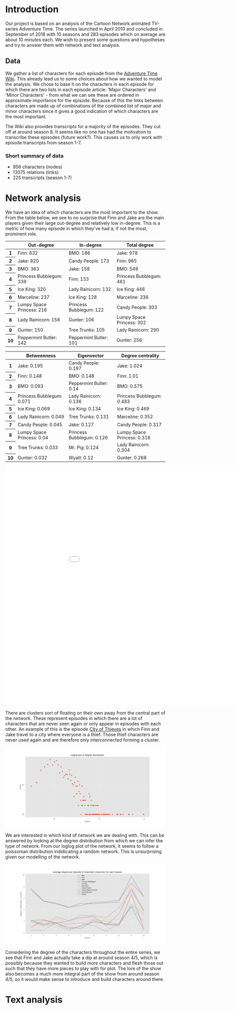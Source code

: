 # Introduction

Our project is based on an analysis of the Cartoon Network animated TV-series Adventure Time. The series launched in April 2010 and concluded in September of 2018 with 10 seasons and 283 episodes which on average are about 10 minutes each. We wish to present some questions and hypotheses and try to answer them with network and text analysis.

## Data
We gather a list of characters for each episode from the [Adventure Time Wiki](https://www.adventuretime.fandom.com). This already lead us to some choices about how we wanted to model the analysis. We chose to base it on the characters in each episode for which there are two lists in each episode article: 'Major Characters' and 'Minor Characters' - from what we can see these are ordered in approximate importance for the episode. Because of this the links between characters are made up of combinations of the combined list of major and minor characters since it gives a good indication of which characters are the most important.

The Wiki also provides transcripts for a majority of the episodes. They cut off at around season 8. It seems like no one has had the motivation to transcribe these episodes (future work?). This causes us to only work with episode transcripts from season 1-7. 

### Short summary of data
- 956 characters (nodes)
- 13075 relations (links)
- 225 transcripts (season 1-7)

# Network analysis

We have an idea of which characters are the most important to the show. 
From the table below, we see to no surprise that Finn and Jake are the main players given their large out-degree and relatively low in-degree. This is a metric of how many episode in which they've had a, if not the most, prominent role.


<table border="0" class="dataframe">  <thead>    <tr style="text-align: center;">      <th></th>      
	<th>Out-degree</th>      <th>In-degree</th>      <th>Total degree</th>    </tr>  </thead>  <tbody>    <tr>      
<th>1</th>      <td>Finn: 832</td>      <td>BMO: 186</td>      <td>Jake: 978</td>    </tr>    <tr>      
<th>2</th>      <td>Jake: 820</td>      <td>Candy People: 173</td>      <td>Finn: 965</td>    </tr>    <tr>      
<th>3</th>      <td>BMO: 363</td>      <td>Jake: 158</td>      <td>BMO: 549</td>    </tr>    <tr>      
<th>4</th>      <td>Princess Bubblegum: 339</td>      <td>Finn: 133</td>      <td>Princess Bubblegum: 461</td>    </tr>    <tr>      
<th>5</th>      <td>Ice King: 320</td>      <td>Lady Rainicorn: 132</td>      <td>Ice King: 448</td>    </tr>    <tr>      
<th>6</th>      <td>Marceline: 237</td>      <td>Ice King: 128</td>      <td>Marceline: 336</td>    </tr>    <tr>      
<th>7</th>      <td>Lumpy Space Princess: 216</td>      <td>Princess Bubblegum: 122</td>      <td>Candy People: 303</td>    </tr>    <tr>      
<th>8</th>      <td>Lady Rainicorn: 158</td>      <td>Gunter: 106</td>      <td>Lumpy Space Princess: 302</td>    </tr>    <tr>      
<th>9</th>      <td>Gunter: 150</td>      <td>Tree Trunks: 105</td>      <td>Lady Rainicorn: 290</td>    </tr>    <tr>      
<th>10</th>     <td>Peppermint Butler: 142</td>      <td>Peppermint Butler: 101</td>      <td>Gunter: 256</td>    </tr>  </tbody></table>

<table border="0" class="dataframe">  <thead>    <tr style="text-align: center;">      <th></th>      <th>Betweenness</th>      <th>Eigenvector</th>      <th>Degree centrality</th>    </tr>  </thead>  <tbody>    <tr>      
<th>1</th>      <td>Jake: 0.195</td>      <td>Candy People: 0.197</td>      <td>Jake: 1.024</td>    </tr>    <tr>      
<th>2</th>      <td>Finn: 0.148</td>      <td>BMO: 0.148</td>      <td>Finn: 1.01</td>    </tr>    <tr>      
<th>3</th>      <td>BMO: 0.093</td>      <td>Peppermint Butler: 0.14</td>      <td>BMO: 0.575</td>    </tr>    <tr>      
<th>4</th>      <td>Princess Bubblegum: 0.071</td>      <td>Lady Rainicorn: 0.136</td>      <td>Princess Bubblegum: 0.483</td>    </tr>    <tr>      
<th>5</th>      <td>Ice King: 0.069</td>      <td>Ice King: 0.134</td>      <td>Ice King: 0.469</td>    </tr>    <tr>      
<th>6</th>      <td>Lady Rainicorn: 0.049</td>      <td>Tree Trunks: 0.131</td>      <td>Marceline: 0.352</td>    </tr>    <tr>      
<th>7</th>      <td>Candy People: 0.045</td>      <td>Jake: 0.127</td>      <td>Candy People: 0.317</td>    </tr>    <tr>      
<th>8</th>      <td>Lumpy Space Princess: 0.04</td>      <td>Princess Bubblegum: 0.126</td>      <td>Lumpy Space Princess: 0.316</td>    </tr>    <tr>      
<th>9</th>      <td>Tree Trunks: 0.033</td>      <td>Mr. Pig: 0.124</td>      <td>Lady Rainicorn: 0.304</td>    </tr>    <tr>      
<th>10</th>     <td>Gunter: 0.032</td>      <td>Wyatt: 0.12</td>      <td>Gunter: 0.268</td>    </tr>  </tbody></table>



<!--![Network of all characters across all episodes](network_communities.png)-->
<iframe src="network.html" width = "1000" height = "750" frameborder="0"></iframe>

There are clusters sort of floating on their own away from the central part of the network. These represent episodes in which there are a lot of characters that are never seen again or only appear in episodes with each other. An example of this is the episode [City of Thieves](https://adventuretime.fandom.com/wiki/City_of_Thieves_(episode)) in which Finn and Jake travel to a city where everyone is a thief. Those thief characters are never used again and are therefore only interconnected forming a cluster.

![Loglog degree distribution](loglog.png)

We are interested in which kind of network we are dealing with. This can be answered by looking at the degree distribution from which we can infer the type of network. From our loglog plot of the network, it seems to follow a poissonian distribution indidicating a random network. This is unsurprising given our modelling of the network.

![Normalized out-degree for each season](normalized_degree.png)


Considering the degree of the characters throughout the entire series, we see that Finn and Jake actually take a dip at around season 4/5, which is possibly because they wanted to build more characters and flesh those out such that they have more pieces to play with for plot. The lore of the show also becomes a much more integral part of the show from around season 4/5, so it would make sense to introduce and build characters around there.

# Text analysis
